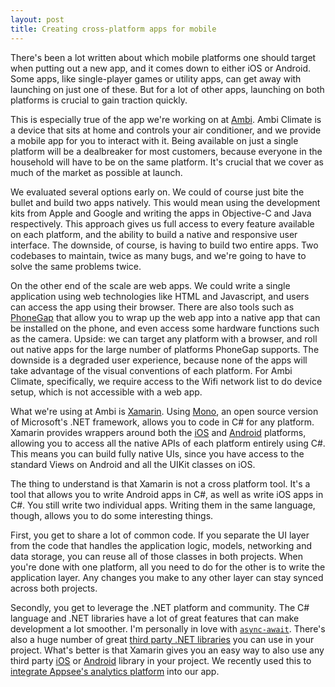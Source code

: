 ```yaml
---
layout: post
title: Creating cross-platform apps for mobile
---
```


There's been a lot written about which mobile platforms one should target when putting out a new app, and it comes down to either iOS or Android. Some apps, like single-player games or utility apps, can get away with launching on just one of these. But for a lot of other apps, launching on both platforms is crucial to gain traction quickly.

This is especially true of the app we're working on at [Ambi](http://www.ambiclimate.com). Ambi Climate is a device that sits at home and controls your air conditioner, and we provide a mobile app for you to interact with it. Being available on just a single platform will be a dealbreaker for most customers, because everyone in the household will have to be on the same platform. It's crucial that we cover as much of the market as possible at launch.

We evaluated several options early on. We could of course just bite the bullet and build two apps natively. This would mean using the development kits from Apple and Google and writing the apps in Objective-C and Java respectively. This approach gives us full access to every feature available on each platform, and the ability to build a native and responsive user interface. The downside, of course, is having to build two entire apps. Two codebases to maintain, twice as many bugs, and we're going to have to solve the same problems twice.

On the other end of the scale are web apps. We could write a single application using web technologies like HTML and Javascript, and users can access the app using their browser. There are also tools such as [PhoneGap](http://phonegap.com/) that allow you to wrap up the web app into a native app that can be installed on the phone, and even access some hardware functions such as the camera. Upside: we can target any platform with a browser, and roll out native apps for the large number of platforms PhoneGap supports. The downside is a degraded user experience, because none of the apps will take advantage of the visual conventions of each platform. For Ambi Climate, specifically, we require access to the Wifi network list to do device setup, which is not accessible with a web app.

What we're using at Ambi is [Xamarin](https://xamarin.com/). Using [Mono](http://www.mono-project.com/), an open source version of Microsoft's .NET framework, allows you to code in C# for any platform. Xamarin provides wrappers around both the [iOS](http://xamarin.com/ios) and [Android](http://xamarin.com/android) platforms, allowing you to access all the native APIs of each platform entirely using C#. This means you can build fully native UIs, since you have access to the standard Views on Android and all the UIKit classes on iOS.

The thing to understand is that Xamarin is not a cross platform tool. It's a tool that allows you to write Android apps in C#, as well as write iOS apps in C#. You still write two individual apps. Writing them in the same language, though, allows you to do some interesting things.

First, you get to share a lot of common code. If you separate the UI layer from the code that handles the application logic, models, networking and data storage, you can reuse all of those classes in both projects. When you're done with one platform, all you need to do for the other is to write the application layer. Any changes you make to any other layer can stay synced across both projects.

Secondly, you get to leverage the .NET platform and community. The C# language and .NET libraries have a lot of great features that can make development a lot smoother. I'm personally in love with [`async-await`](http://msdn.microsoft.com/en-us/library/hh191443.aspx). There's also a huge number of great [third party .NET libraries](http://blogs.msdn.com/b/dotnet/archive/2013/11/13/pcl-and-net-nuget-libraries-are-now-enabled-for-xamarin.aspx) you can use in your project. What's better is that Xamarin gives you an easy way to also use any third party [iOS](http://docs.xamarin.com/guides/ios/advanced_topics/binding_objective-c/) or [Android](http://docs.xamarin.com/guides/android/advanced_topics/java_integration_overview/binding_a_java_library_(.jar)/) library in your project. We recently used this to [integrate Appsee's analytics platform](http://kannan-chandra.com/posts/xamarin-binding-appsee/) into our app.



